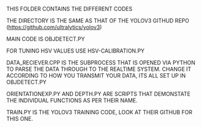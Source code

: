 THIS FOLDER CONTAINS THE DIFFERENT CODES

THE DIRECTORY IS THE SAME AS THAT OF THE YOLOV3 GITHUD REPO (https://github.com/ultralytics/yolov3)

MAIN CODE IS OBJDETECT.PY

FOR TUNING HSV VALUES USE HSV-CALIBRATION.PY

DATA_RECIEVER.CPP IS THE SUBPROCESS THAT IS OPENED VIA PYTHON TO PARSE THE DATA THROUGH TO THE REALTIME SYSTEM. CHANGE IT ACCORDING TO HOW YOU TRANSMIT YOUR DATA, ITS ALL SET UP IN OBJDETECT.PY

ORIENTATIONEXP.PY AND DEPTH.PY ARE SCRIPTS THAT DEMONSTATE THE INDIVIDUAL FUNCTIONS AS PER THEIR NAME.

TRAIN.PY IS THE YOLOV3 TRAINING CODE, LOOK AT THEIR GITHUB FOR THIS ONE. 

